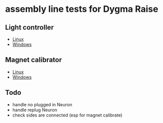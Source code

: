 # assembly line tests for Dygma Raise

## Light controller

* [Linux](https://dygma-chrysalis.s3.eu-west-3.amazonaws.com/assembly_tests/dist/light_controller)
* [Windows](https://dygma-chrysalis.s3.eu-west-3.amazonaws.com/assembly_tests/dist/light_controller.exe)

## Magnet calibrator

* [Linux](https://dygma-chrysalis.s3.eu-west-3.amazonaws.com/assembly_tests/dist/magnet_calibrator)
* [Windows](https://dygma-chrysalis.s3.eu-west-3.amazonaws.com/assembly_tests/dist/magnet_calibrator.exe)

## Todo

* handle no plugged in Neuron
* handle replug Neuron
* check sides are connected (esp for magnet calibrate)
